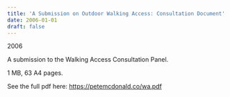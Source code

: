 ```yaml
---
title: 'A Submission on Outdoor Walking Access: Consultation Document'
date: 2006-01-01
draft: false
---
```

2006

A submission to the Walking Access Consultation Panel.

1 MB, 63 A4 pages.

See the full pdf here: https://petemcdonald.co/wa.pdf
